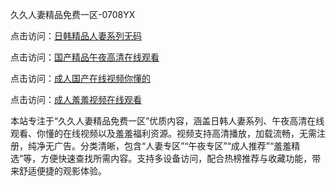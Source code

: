 久久人妻精品免费一区-0708YX

点击访问：<a href="https://heiliaoow5kzm.pages.dev">日韩精品人妻系列无码</a>

点击访问：<a href="https://heiliao2dmwwy.pages.dev">国产精品午夜高清在线观看</a>

点击访问：<a href="https://heiliaoll4qsx.pages.dev">成人国产在线视频你懂的</a>

点击访问：<a href="https://heiliaowzu4ur.pages.dev">成人羞羞视频在线观看</a>

本站专注于“久久人妻精品免费一区”优质内容，涵盖日韩人妻系列、午夜高清在线观看、你懂的在线视频以及羞羞福利资源。视频支持高清播放，加载流畅，无需注册，纯净无广告。分类清晰，包含“人妻专区”“午夜专区”“成人推荐”“羞羞精选”等，方便快速查找所需内容。支持多设备访问，配合热榜推荐与收藏功能，带来舒适便捷的观影体验。

<span style="display:none;">[Canonical link](https://github.com/nam20250708/so89 ）</span>
